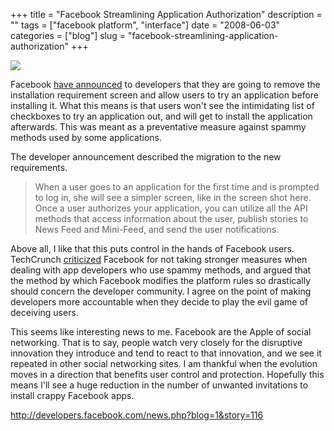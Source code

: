 +++
title = "Facebook Streamlining Application Authorization"
description = ""
tags = ["facebook platform", "interface"]
date = "2008-06-03"
categories = ["blog"]
slug = "facebook-streamlining-application-authorization"
+++



  <div class="notebook-screenshot"><a href="http://developers.facebook.com/news.php?blog=1&amp;story=116"><img src="/media/notebook/facebook-app-login.jpg" class="notebook-image" /></a></div><p>Facebook <a href="http://developers.facebook.com/news.php?blog=1&amp;story=116">have announced</a> to developers that they are going to remove the installation requirement screen and allow users to try an application before installing it. What this means is that users won't see the intimidating list of checkboxes to try an application out, and will get to install the application afterwards. This was meant as a preventative measure against spammy methods used by some applications. </p>
<p>The developer announcement described the migration to the new requirements.</p>
<blockquote><p>When a user goes to an application for the first time and is prompted to log in, she will see a simpler screen, like in the screen shot here. Once a user authorizes your application, you can utilize all the API methods that access information about the user, publish stories to News Feed and Mini-Feed, and send the user notifications.</p></blockquote>
<p>Above all, I like that this puts control in the hands of Facebook users. TechCrunch <a href="http://www.techcrunch.com/2008/06/02/facebook-applications-arent-meant-to-be-installed/">criticized</a> Facebook for not taking stronger measures when dealing with app developers who use spammy methods, and argued that the method by which Facebook modifies the platform rules so drastically should concern the developer community. I agree on the point of making developers more accountable when they decide to play the evil game of deceiving users.</p>
<p>This seems like interesting news to me. Facebook are the Apple of social networking. That is to say, people watch very closely for the disruptive innovation they introduce and tend to react to that innovation, and we see it repeated in other social networking sites. I am thankful when the evolution moves in a direction that benefits user control and protection. Hopefully this means I'll see a huge reduction in the number of unwanted invitations to install crappy Facebook apps. </p>
    
  <a href="http://developers.facebook.com/news.php?blog=1&amp;story=116">http://developers.facebook.com/news.php?blog=1&story=116</a>
